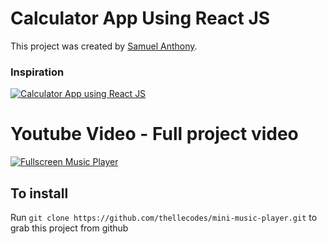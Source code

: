 # Calculator App Using React JS

This project was created by [Samuel Anthony](https://twitter.com/sam1an).

### Inspiration
[![Calculator App using React JS](https://assets.materialup.com/uploads/9cb29aab-d4a8-458b-ac12-1225fd97d745/preview.png)](https://www.uplabs.com/posts/music-player-app-eb82fce3-d699-4da6-b25c-47a51b7670ee)

# Youtube Video - Full project video

[![Fullscreen Music Player](https://play-lh.googleusercontent.com/lMoItBgdPPVDJsNOVtP26EKHePkwBg-PkuY9NOrc-fumRtTFP4XhpUNk_22syN4Datc=s180-rw)](https://www.youtube.com/watch?v=Dy4qkxdN7jY "Fullscreen Music Player Using HTML, CSS & JavaScript")

## To install

Run `git clone https://github.com/thellecodes/mini-music-player.git` to grab this project from github


